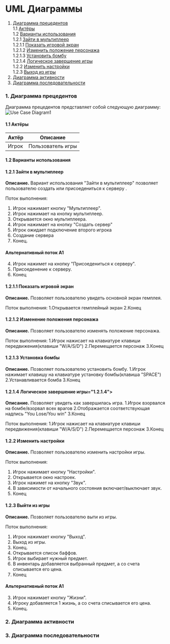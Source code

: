 # UML Диаграммы
1. [Диаграмма прецедентов](#1)<br>
1.1 [Актёры](#1.1)<br>
1.2 [Варианты использования](#1.2)<br>
1.2.1 [Зайти в мультиплеер ](#1.2.1)<br>
1.2.1.1 [Показать игровой экран](#1.2.1.1.1)<br>
1.2.1.2 [Изменить положение персонажа](#1.2.1.1.2)<br>
1.2.1.3 [Установить бомбу](#1.2.1.1.3)<br>
1.2.1.4 [Логическое завершение игры](#1.2.1.1.4)<br>
1.2.2 [Изменить настройки](#1.2.2)<br>
1.2.3 [Выход из игры](#1.2.3)<br>
2. [Диаграмма активности](#2)
3. [Диаграмма последовательности](#3)

### 1. Диаграмма прецедентов<a name="1"></a>
Диаграмма прецедентов представляет собой следующую диаграмму: 
![Use Case Diagram1](https://user-images.githubusercontent.com/49131712/66778441-58b14200-eed4-11e9-86f0-a06da5d83168.jpg)

#### 1.1 Актёры<a name="1.1"></a>
Актёр | Описание
--- | ---
Игрок| Пользователь игры

#### 1.2 Варианты использования<a name="1.2"></a>
#### 1.2.1 Зайти в мультиплеер<a name="1.2.1"></a>
**Описание.** Вариант использования "Зайти в мультиплеер" позволяет пользователю создать или присоедениться к серверу .

Поток выполнения:
1. Игрок нажимает кнопку "Мультиплеер".
2. Игрок нажимает на кнопку мультиплеер.
3. Открывается окно мультиплеера.
4. Игрок нажимает на кнопку "Создать сервер"
5. Игрок ожидает подключение второго игрока
6. Создание сервера
7. Конец.
#### Альтернативный поток А1
4. Игрок нажимет на кнопку "Присоедениться к серверу".
5. Присоеденение к серверу.
6. Конец

#### 1.2.1.1 Показать игровой экран<a name="1.2.1.1"></a>
**Описание.** Позволяет пользователю увидеть основной экран гемплея.

Поток выполнения:
1.Открывается гемплейный экран
2.Конец

#### 1.2.1.2 Изменение положения персонажа<a name="1.2.1.2"></a>
**Описание.** Позволяет пользователю изменять положение персонажа.

Поток выполнения:
1.Игрок нажисает на клавиатуре клавиши передвижения(клавиши "W/A/S/D")
2.Перемещается персонаж
3.Конец

#### 1.2.1.3 Установка бомбы<a name="1.2.1.3"></a>
**Описание.** Позволяет пользователю установить бомбу.
1.Игрок нажимает клавишу на клавиатуре установку бомбы(клавиша "SPACE")
2.Устанавливается бомба
3.Конец

#### 1.2.1.4 Логическое завершение игры="1.2.1.4"></a>
**Описание.** Позволяет увидеть как завершилась игра.
1.Игрок взорвался на бомбе/взорвал всех врагов
2.Отображается соответствующая надпись "You Lose/You win"
3.Конец

Поток выполнения:
1.Игрок нажисает на клавиатуре клавиши передвижения(клавиши "W/A/S/D")
2.Перемещается персонаж
3.Конец


#### 1.2.2 Изменить настройки<a name="1.2.2"></a>
**Описание.** Позволяет пользователю изменить настройки игры.

Поток выполнения:
1. Игрок нажимает кнопку "Настройки".
2. Открывается окно настроек.
3. Игрок нажимет на кнопку "Звук".
4. В зависимости от начального состояния включает/выключает звук.
5. Конец

#### 1.2.3 Выйти из игры<a name="1.2.3"></a>
**Описание.** Позволяет пользователю выти из игры.

Поток выполнения:
1. Игрок нажимает кнопку "Выход".
2. Выход из игры.
3. Конец.
4. Открывается список баффов.
5. Игрок выбирает нужный предмет.
6. В инвентарь добавляется выбранный предмет, а со счета списывается его цена.
7. Конец
#### Альтернативный поток А1
3. Игрок нажимает кнопку "Жизни".
4. Игроку добавляется 1 жизнь, а со счета списывается его цена.
5. Конец.


### 2. Диаграмма активности<a name="2"></a>


### 3. Диаграмма последовательности<a name="3"></a>


